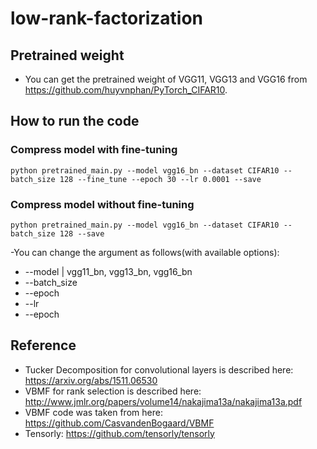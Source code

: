 # low-rank-factorization
## Pretrained weight 
- You can get the pretrained weight of VGG11, VGG13 and VGG16 from https://github.com/huyvnphan/PyTorch_CIFAR10. 
## How to run the code
### Compress model with fine-tuning

`python pretrained_main.py --model vgg16_bn --dataset CIFAR10 --batch_size 128 --fine_tune --epoch 30 --lr 0.0001 --save`

### Compress model without fine-tuning

`python pretrained_main.py --model vgg16_bn --dataset CIFAR10 --batch_size 128 --save`

-You can change the argument as follows(with available options):
 * --model | vgg11_bn, vgg13_bn, vgg16_bn
 * --batch_size
 * --epoch 
 * --lr
 * --epoch

## Reference
- Tucker Decomposition for convolutional layers is described here: https://arxiv.org/abs/1511.06530
- VBMF for rank selection is described here: http://www.jmlr.org/papers/volume14/nakajima13a/nakajima13a.pdf
- VBMF code was taken from here: https://github.com/CasvandenBogaard/VBMF
- Tensorly: https://github.com/tensorly/tensorly
